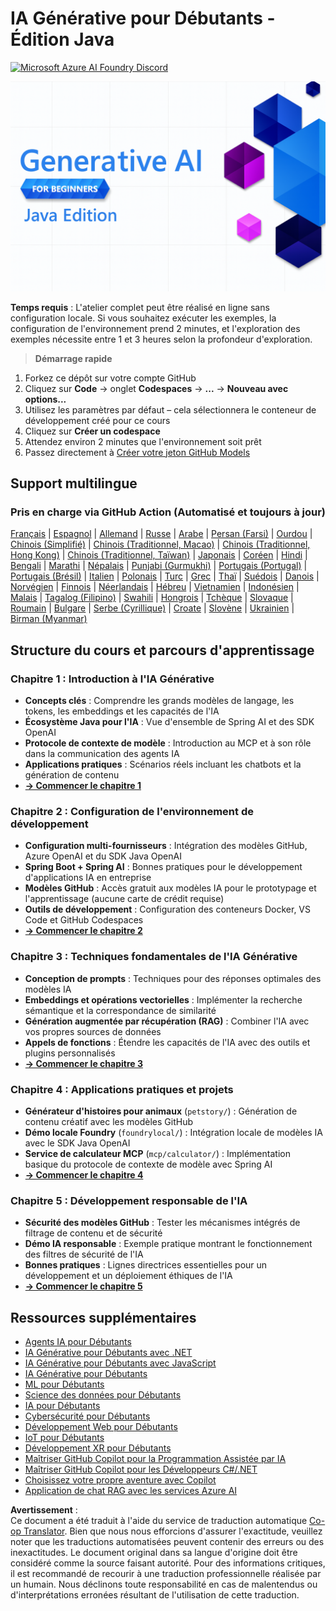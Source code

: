 <!--
CO_OP_TRANSLATOR_METADATA:
{
  "original_hash": "a49b35508745c032a0033d914df7901b",
  "translation_date": "2025-07-25T10:33:33+00:00",
  "source_file": "README.md",
  "language_code": "fr"
}
-->
# IA Générative pour Débutants - Édition Java
[![Microsoft Azure AI Foundry Discord](https://dcbadge.limes.pink/api/server/ByRwuEEgH4)](https://discord.com/invite/ByRwuEEgH4)

![IA Générative pour Débutants - Édition Java](../../translated_images/beg-genai-series.61edc4a6b2cc54284fa2d70eda26dc0ca2669e26e49655b842ea799cd6e16d2a.fr.png)

**Temps requis** : L'atelier complet peut être réalisé en ligne sans configuration locale. Si vous souhaitez exécuter les exemples, la configuration de l'environnement prend 2 minutes, et l'exploration des exemples nécessite entre 1 et 3 heures selon la profondeur d'exploration.

> **Démarrage rapide**

1. Forkez ce dépôt sur votre compte GitHub
2. Cliquez sur **Code** → onglet **Codespaces** → **...** → **Nouveau avec options...**
3. Utilisez les paramètres par défaut – cela sélectionnera le conteneur de développement créé pour ce cours
4. Cliquez sur **Créer un codespace**
5. Attendez environ 2 minutes que l'environnement soit prêt
6. Passez directement à [Créer votre jeton GitHub Models](./02-SetupDevEnvironment/README.md#step-2-create-a-github-personal-access-token)

## Support multilingue

### Pris en charge via GitHub Action (Automatisé et toujours à jour)

[Français](./README.md) | [Espagnol](../es/README.md) | [Allemand](../de/README.md) | [Russe](../ru/README.md) | [Arabe](../ar/README.md) | [Persan (Farsi)](../fa/README.md) | [Ourdou](../ur/README.md) | [Chinois (Simplifié)](../zh/README.md) | [Chinois (Traditionnel, Macao)](../mo/README.md) | [Chinois (Traditionnel, Hong Kong)](../hk/README.md) | [Chinois (Traditionnel, Taïwan)](../tw/README.md) | [Japonais](../ja/README.md) | [Coréen](../ko/README.md) | [Hindi](../hi/README.md) | [Bengali](../bn/README.md) | [Marathi](../mr/README.md) | [Népalais](../ne/README.md) | [Punjabi (Gurmukhi)](../pa/README.md) | [Portugais (Portugal)](../pt/README.md) | [Portugais (Brésil)](../br/README.md) | [Italien](../it/README.md) | [Polonais](../pl/README.md) | [Turc](../tr/README.md) | [Grec](../el/README.md) | [Thaï](../th/README.md) | [Suédois](../sv/README.md) | [Danois](../da/README.md) | [Norvégien](../no/README.md) | [Finnois](../fi/README.md) | [Néerlandais](../nl/README.md) | [Hébreu](../he/README.md) | [Vietnamien](../vi/README.md) | [Indonésien](../id/README.md) | [Malais](../ms/README.md) | [Tagalog (Filipino)](../tl/README.md) | [Swahili](../sw/README.md) | [Hongrois](../hu/README.md) | [Tchèque](../cs/README.md) | [Slovaque](../sk/README.md) | [Roumain](../ro/README.md) | [Bulgare](../bg/README.md) | [Serbe (Cyrillique)](../sr/README.md) | [Croate](../hr/README.md) | [Slovène](../sl/README.md) | [Ukrainien](../uk/README.md) | [Birman (Myanmar)](../my/README.md)

## Structure du cours et parcours d'apprentissage

### **Chapitre 1 : Introduction à l'IA Générative**
- **Concepts clés** : Comprendre les grands modèles de langage, les tokens, les embeddings et les capacités de l'IA
- **Écosystème Java pour l'IA** : Vue d'ensemble de Spring AI et des SDK OpenAI
- **Protocole de contexte de modèle** : Introduction au MCP et à son rôle dans la communication des agents IA
- **Applications pratiques** : Scénarios réels incluant les chatbots et la génération de contenu
- **[→ Commencer le chapitre 1](./01-IntroToGenAI/README.md)**

### **Chapitre 2 : Configuration de l'environnement de développement**
- **Configuration multi-fournisseurs** : Intégration des modèles GitHub, Azure OpenAI et du SDK Java OpenAI
- **Spring Boot + Spring AI** : Bonnes pratiques pour le développement d'applications IA en entreprise
- **Modèles GitHub** : Accès gratuit aux modèles IA pour le prototypage et l'apprentissage (aucune carte de crédit requise)
- **Outils de développement** : Configuration des conteneurs Docker, VS Code et GitHub Codespaces
- **[→ Commencer le chapitre 2](./02-SetupDevEnvironment/README.md)**

### **Chapitre 3 : Techniques fondamentales de l'IA Générative**
- **Conception de prompts** : Techniques pour des réponses optimales des modèles IA
- **Embeddings et opérations vectorielles** : Implémenter la recherche sémantique et la correspondance de similarité
- **Génération augmentée par récupération (RAG)** : Combiner l'IA avec vos propres sources de données
- **Appels de fonctions** : Étendre les capacités de l'IA avec des outils et plugins personnalisés
- **[→ Commencer le chapitre 3](./03-CoreGenerativeAITechniques/README.md)**

### **Chapitre 4 : Applications pratiques et projets**
- **Générateur d'histoires pour animaux** (`petstory/`) : Génération de contenu créatif avec les modèles GitHub
- **Démo locale Foundry** (`foundrylocal/`) : Intégration locale de modèles IA avec le SDK Java OpenAI
- **Service de calculateur MCP** (`mcp/calculator/`) : Implémentation basique du protocole de contexte de modèle avec Spring AI
- **[→ Commencer le chapitre 4](./04-PracticalSamples/README.md)**

### **Chapitre 5 : Développement responsable de l'IA**
- **Sécurité des modèles GitHub** : Tester les mécanismes intégrés de filtrage de contenu et de sécurité
- **Démo IA responsable** : Exemple pratique montrant le fonctionnement des filtres de sécurité de l'IA
- **Bonnes pratiques** : Lignes directrices essentielles pour un développement et un déploiement éthiques de l'IA
- **[→ Commencer le chapitre 5](./05-ResponsibleGenAI/README.md)**

## Ressources supplémentaires 

- [Agents IA pour Débutants](https://github.com/microsoft/ai-agents-for-beginners)
- [IA Générative pour Débutants avec .NET](https://github.com/microsoft/Generative-AI-for-beginners-dotnet)
- [IA Générative pour Débutants avec JavaScript](https://github.com/microsoft/generative-ai-with-javascript)
- [IA Générative pour Débutants](https://github.com/microsoft/generative-ai-for-beginners)
- [ML pour Débutants](https://aka.ms/ml-beginners)
- [Science des données pour Débutants](https://aka.ms/datascience-beginners)
- [IA pour Débutants](https://aka.ms/ai-beginners)
- [Cybersécurité pour Débutants](https://github.com/microsoft/Security-101)
- [Développement Web pour Débutants](https://aka.ms/webdev-beginners)
- [IoT pour Débutants](https://aka.ms/iot-beginners)
- [Développement XR pour Débutants](https://github.com/microsoft/xr-development-for-beginners)
- [Maîtriser GitHub Copilot pour la Programmation Assistée par IA](https://aka.ms/GitHubCopilotAI)
- [Maîtriser GitHub Copilot pour les Développeurs C#/.NET](https://github.com/microsoft/mastering-github-copilot-for-dotnet-csharp-developers)
- [Choisissez votre propre aventure avec Copilot](https://github.com/microsoft/CopilotAdventures)
- [Application de chat RAG avec les services Azure AI](https://github.com/Azure-Samples/azure-search-openai-demo-java)

**Avertissement** :  
Ce document a été traduit à l'aide du service de traduction automatique [Co-op Translator](https://github.com/Azure/co-op-translator). Bien que nous nous efforcions d'assurer l'exactitude, veuillez noter que les traductions automatisées peuvent contenir des erreurs ou des inexactitudes. Le document original dans sa langue d'origine doit être considéré comme la source faisant autorité. Pour des informations critiques, il est recommandé de recourir à une traduction professionnelle réalisée par un humain. Nous déclinons toute responsabilité en cas de malentendus ou d'interprétations erronées résultant de l'utilisation de cette traduction.